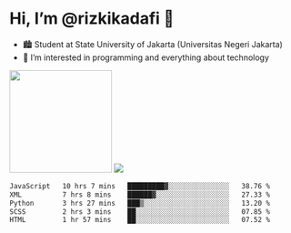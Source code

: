 # Hi, I’m @rizkikadafi 👋
- 🏙 Student at State University of Jakarta (Universitas Negeri Jakarta)
- 👀 I’m interested in programming and everything about technology
<img height="180em" src="https://github-readme-stats.vercel.app/api?username=rizkikadafi&show_icons=true&hide_border=true&&count_private=true&include_all_commits=true" />
<img src="https://github-readme-stats.vercel.app/api/top-langs/?username=rizkikadafi&show_icons=true&hide_border=true&&count_private=true&include_all_commits=true" />

<!--START_SECTION:waka-->

```txt
JavaScript   10 hrs 7 mins   █████████▓░░░░░░░░░░░░░░░   38.76 %
XML          7 hrs 8 mins    ██████▓░░░░░░░░░░░░░░░░░░   27.33 %
Python       3 hrs 27 mins   ███▒░░░░░░░░░░░░░░░░░░░░░   13.20 %
SCSS         2 hrs 3 mins    ██░░░░░░░░░░░░░░░░░░░░░░░   07.85 %
HTML         1 hr 57 mins    ██░░░░░░░░░░░░░░░░░░░░░░░   07.52 %
```

<!--END_SECTION:waka-->

<!---
rizkikadafi/rizkikadafi is a ✨ special ✨ repository because its `README.md` (this file) appears on your GitHub profile.
You can click the Preview link to take a look at your changes.
--->

